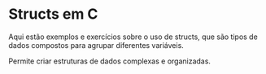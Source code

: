 # Structs em C

Aqui estão exemplos e exercícios sobre o uso de structs, que são tipos de dados compostos para agrupar diferentes variáveis.

Permite criar estruturas de dados complexas e organizadas.
